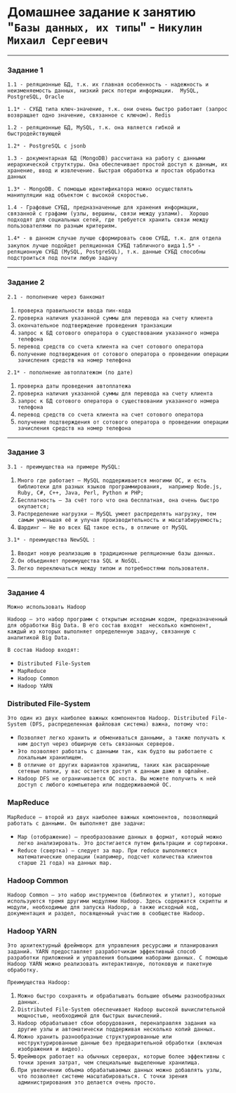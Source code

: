 # Домашнее задание к занятию "`Базы данных, их типы`" - `Никулин Михаил Сергеевич`



---

### Задание 1



`1.1 - реляционные БД, т.к. их главная особенность - надежность и неизменяемость данных, низкий риск потери информации. 
MySQL, PostgreSQL, Oracle`

`1.1* - СУБД типа ключ-значение, т.к. они очень быстро работают (запрос возвращает одно значение, связанное с ключом). Redis`

`1.2 - реляционные БД, MySQL, т.к. она является гибкой и быстродействующей`

`1.2* - PostgreSQL с jsonb`

`1.3 - документарная БД (MongoDB) рассчитана на работу с данными иерархической струтктуры. Она обеспечивает простой доступ к данным,
их хранение, ввод и извлечение. Быстрая обработка и простая обработка данных`

`1.3* - MongoDB. С помощью идентификатора можно осуществлять манипуляции над объектом с высокой скоростью.`

`1.4 - Графовые СУБД, предназначенные для хранения информации, связанной с графами (узлы, вершины, связи между узлами). 
Хорошо подходят для социальных сетей, где требуется хранить связи между пользователями по разным критериям.`

`1.4* - в данном случае лучше сформировать свою СУБД, т.к. для отдела закупок лучше подойдет реляционная СУБД табличного вида`
`1.5* - реляционную СУБД (MySQL, PostgreSQL), т.к. данные СУБД способны подстроиться под почти любую задачу`


---

### Задание 2

`2.1 - пополнение через банкомат`

1. `проверка правильности ввода пин-кода`
2. `проверка наличия указанной суммы для перевода на счету клиента`
3. `окончательное подтверждение проведения транзакции`
4. `запрос к БД сотового оператора о существовании указанного номера телефона`
5. `перевод средств со счета клиента на счет сотового оператора`
6. `получение подтверждения от сотового оператора о проведении операции зачисления средств на номер телефона` 


`2.1* - пополнение автоплатежом (по дате)`

1. `проверка даты проведения автоплатежа`
2. `проверка наличия указанной суммы для перевода на счету клиента`
3. `запрос к БД сотового оператора о существовании указанного номера телефона`
4. `перевод средств со счета клиента на счет сотового оператора`
5. `получение подтверждения от сотового оператора о проведении операции зачисления средств на номер телефона` 


---

### Задание 3

`3.1 - преимущества на примере MySQL:`

1. `Много где работает — MySQL поддерживается многими ОС, и есть библиотеки для разных языков программирования, 
например Node.js, Ruby, C#, C++, Java, Perl, Python и PHP;`
2. `Бесплатность — За счёт того что она бесплатная, она очень быстро окупается;`
3. `Распределение нагрузки — MySQL умеет распределять нагрузку, тем самым уменьшая её и улучая производительность и масштабируемость;`
4. `Шардинг — Не во всех БД такое есть, в отличие от MySQL`


`3.1* - преимущества NewSQL :`

1. `Вводит новую реализацию в традиционные реляционные базы данных.`
2. `Он объединяет преимущества SQL и NoSQL.`
3. `Легко переключаться между типом и потребностями пользователя.`


---

### Задание 4

`Можно использовать Hadoop`

`Hadoop — это набор программ с открытым исходным кодом, предназначенный для обработки Big Data. В его состав входят 
несколько компонент, каждый из которых выполняет определенную задачу, связанную с аналитикой Big Data.`

`В состав Hadoop входят:`
* `Distributed File-System`
* `MapReduce`
* `Hadoop Common`
* `Hadoop YARN`

### Distributed File-System

`Это один из двух наиболее важных компонентов Hadoop. Distributed File-System (DFS, распределенная файловая система) важна, потому что:`
* `Позволяет легко хранить и обмениваться данными, а также получать к ним доступ через обширную сеть связанных серверов.`
* `Это позволяет работать с данными так, как будто вы работаете с локальным хранилищем.`
* `В отличие от других вариантов хранилищ, таких как расшаренные сетевые папки, у вас остается доступ к данным даже в офлайне.`
* `Hadoop DFS не ограничивается ОС хоста. Вы можете получить к ней доступ с любого компьютера или поддерживаемой ОС.`

### MapReduce

`MapReduce — второй из двух наиболее важных компонентов, позволяющий работать с данными. Он выполняет две задачи:`
* `Map (отображение) — преобразование данных в формат, который можно легко анализировать. Это достигается путем фильтрации и сортировки.`
* `Reduce (свертка) — следует за map. При reduce выполняются математические операции (например, подсчет количества клиентов старше 21 года) на данных map.`

### Hadoop Common
`Hadoop Common — это набор инструментов (библиотек и утилит), которые используются тремя другими модулями Hadoop. Здесь содержатся скрипты и модули, необходимые для запуска Hadoop, а также исходный код, документация и раздел, посвященный участию в сообществе Hadoop.`

### Hadoop YARN
`Это архитектурный фреймворк для управления ресурсами и планирования заданий. YARN предоставляет разработчикам эффективный способ разработки приложений и управления большими наборами данных. С помощью Hadoop YARN можно реализовать интерактивную, потоковую и пакетную обработку.`

`Преимущества Hadoop:`

1. `Можно быстро сохранять и обрабатывать большие объемы разнообразных данных.`
2. `Distributed File-System обеспечивает Hadoop высокой вычислительной мощностью, необходимой для быстрых вычислений.`
3. `Hadoop обрабатывает сбои оборудования, перенаправляя задания на другие узлы и автоматически поддерживая несколько копий данных.`
4. `Можно хранить разнообразные структурированные или неструктурированные данные без предварительной обработки (включая изображения и видео).`
5. `Фреймворк работает на обычных серверах, которые более эффективны с точки зрения затрат, чем специальные выделенные хранилища.`
6. `При увеличении объема обрабатываемых данных можно добавлять узлы, что позволяет системе масштабироваться. С точки зрения администрирования это делается очень просто.`
